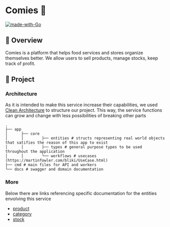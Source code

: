 # Comies :hamburger:

[![made-with-Go](https://img.shields.io/badge/Made%20with-Go-1f425f.svg)](http://golang.org)

## 📖 Overview

Comies is a platform that helps food services and stores organize themselves better. We allow users to sell products, manage stocks, keep track of profit. 

## 🧩 Project

### Architecture

As it is intended to make this service increase their capabilities, we used [Clean Architecture](https://blog.cleancoder.com/uncle-bob/2012/08/13/the-clean-architecture.html) to structure our project. This way, the service functions can grow and change with less possibilities of breaking other parts

```
.
├── app
│      ├── core
│      │        ├── entities # structs representing real world objects that satifies the reason of this app to exist 
│      │        ├── types # general purpose types to be used throughout the application
│      │        └── workflows # usecases (https://martinfowler.com/bliki/UseCase.html)
├── cmd # main files for API and workers
└── docs # swagger and domain documentation
```

### More
Below there are links referencing specific documentation for the entities envolving this service
* [product](docs/product/README.md)
* [category](docs/category/README.md)
* [stock](docs/stock/README.md)
